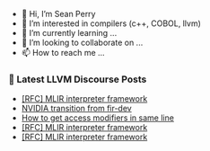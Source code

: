 - 👋 Hi, I’m Sean Perry
- 👀 I’m interested in compilers (c++, COBOL, llvm)
- 🌱 I’m currently learning ...
- 💞️ I’m looking to collaborate on ...
- 📫 How to reach me ...

<!---
s66perry/s66perry is a ✨ special ✨ repository because its `README.md` (this file) appears on your GitHub profile.
You can click the Preview link to take a look at your changes.
--->
### 📕 Latest LLVM Discourse Posts

<!-- DISCOURSE-LLVM:START -->
- [[RFC] MLIR interpreter framework](https://discourse.llvm.org/t/rfc-mlir-interpreter-framework/63567?page=2#post_33)
- [NVIDIA transition from fir-dev](https://discourse.llvm.org/t/nvidia-transition-from-fir-dev/61947#post_6)
- [How to get access modifiers in same line](https://discourse.llvm.org/t/how-to-get-access-modifiers-in-same-line/63641#post_1)
- [[RFC] MLIR interpreter framework](https://discourse.llvm.org/t/rfc-mlir-interpreter-framework/63567?page=2#post_32)
- [[RFC] MLIR interpreter framework](https://discourse.llvm.org/t/rfc-mlir-interpreter-framework/63567?page=2#post_31)
<!-- DISCOURSE-LLVM:END -->
